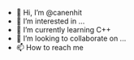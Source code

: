- 👋 Hi, I’m @canenhit
- 👀 I’m interested in ...
- 🌱 I’m currently learning C++
- 💞️ I’m looking to collaborate on ...
- 📫 How to reach me 

<!---
canenhit/canenhit is a ✨ special ✨ repository because its `README.md` (this file) appears on your GitHub profile.
You can click the Preview link to take a look at your changes.
--->
